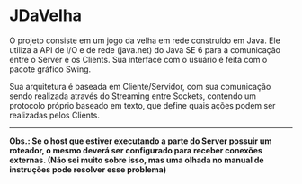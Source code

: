# JDaVelha #

O projeto consiste em um jogo da velha em rede construído em Java. Ele utiliza a API de I/O e de rede (java.net) do Java SE 6 para a comunicação entre o Server e os Clients. Sua interface com o usuário é feita com o pacote gráfico Swing.

Sua arquitetura é baseada em Cliente/Servidor, com sua comunicação sendo realizada através do Streaming entre Sockets, contendo um protocolo próprio baseado em texto, que define quais ações podem ser realizadas pelos Clients.


---


**Obs.: Se o host que estiver executando a parte do Server possuir um roteador, o mesmo deverá ser configurado para receber conexões externas. (Não sei muito sobre isso, mas uma olhada no manual de instruções pode resolver esse problema)**